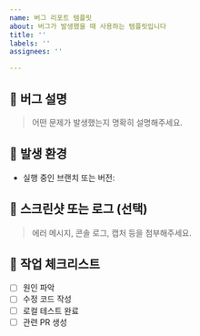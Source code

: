 ```yaml
---
name: 버그 리포트 템플릿
about: 버그가 발생했을 때 사용하는 템플릿입니다
title: ''
labels: ''
assignees: ''

---
```


## 🐞 버그 설명
> 어떤 문제가 발생했는지 명확히 설명해주세요.

## 📱 발생 환경
- 실행 중인 브랜치 또는 버전: 

## 📸 스크린샷 또는 로그 (선택)
> 에러 메시지, 콘솔 로그, 캡처 등을 첨부해주세요.

## 🔧 작업 체크리스트
- [ ] 원인 파악
- [ ] 수정 코드 작성
- [ ] 로컬 테스트 완료
- [ ] 관련 PR 생성
